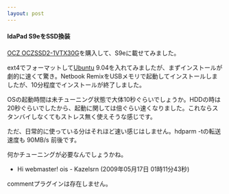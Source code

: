 ```yaml
---
layout: post
---
```

<h4>IdaPad S9eをSSD換装</h4>
<p><a href="/?page=OCZ+OCZSSD2%2D1VTX30G" class="wikipage">OCZ OCZSSD2-1VTX30G</a>を購入して、S9eに載せてみました。</p>
<p>ext4でフォーマットして<a href="http://www.ubuntu.com/">Ubuntu</a> 9.04を入れてみましたが、まずインストールが劇的に速くて驚き。Netbook RemixをUSBメモリで起動してインストールしましたが、10分程度でインストールが終了しました。</p>
<p>OSの起動時間は未チューニング状態で大体10秒ぐらいでしょうか。HDDの時は20秒ぐらいでしたから、起動に関しては倍ぐらい速くなりました。これならスタンバイしなくてもストレス無く使えそうな感じです。</p>
<p>ただ、日常的に使っている分はそれほど速い感じはしません。hdparm -tの転送速度も 90MB/s 前後です。</p>
<p>何かチューニングが必要なんでしょうかね。</p>
<ul>
<li>Hi webmaster! ois - Kazelsrn (2009年05月17日 01時11分43秒)</li>
</ul>
<p><span class="error">commentプラグインは存在しません。</span> </p>
